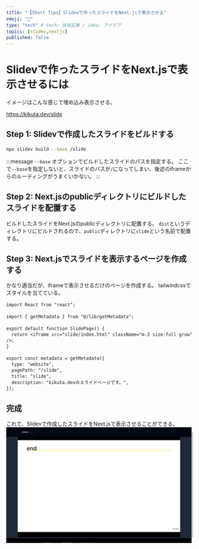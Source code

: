 ```yaml
---
title: "【Short Tips】Slidevで作ったスライドをNext.jsで表示させる"
emoji: "📝"
type: "tech" # tech: 技術記事 / idea: アイデア
topics: [slidev,nextjs]
published: false
---
```


# Slidevで作ったスライドをNext.jsで表示させるには

イメージはこんな感じで埋め込み表示させる。

https://kikuta.dev/slide

## Step 1: Slidevで作成したスライドをビルドする

```bash
npx slidev build --base /slide
```

:::message
`--base` オプションでビルドしたスライドのパスを指定する。
ここで`--base`を指定しないと、スライドのパスが`/`になってしまい、後述のiframeからのルーティングがうまくいかない。
:::

## Step 2: Next.jsのpublicディレクトリにビルドしたスライドを配置する

ビルドしたスライドをNext.jsのpublicディレクトリに配置する。
`dist`というディレクトリにビルドされるので、`public`ディレクトリに`slide`という名前で配置する。

## Step 3: Next.jsでスライドを表示するページを作成する

かなり適当だが、iframeで表示させるだけのページを作成する。
tailwindcssでスタイルを当てている。

```tsx
import React from "react";

import { getMetadata } from "@/lib/getMetadata";

export default function SlidePage() {
  return <iframe src="slide/index.html" className="m-2 size-full grow" />;
}

export const metadata = getMetadata({
  type: "website",
  pagePath: "/slide",
  title: "slide",
  description: "kikuta.devのスライドページです。",
});
```

## 完成

これで、Slidevで作成したスライドをNext.jsで表示させることができる。
![alt text](/images/download.jpg)
